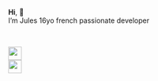 **Hi**, 👋 <br>
I’m Jules 16yo french passionate developer



<br>

<a href='https://ko-fi.com/roules'><img src='https://ko-fi.com/img/githubbutton_sm.svg' height="27px"/></a> <br>
<a href='https://twitter.com/roules_'><img src='https://svgshare.com/i/sv2.svg' height="27px"/></a>
